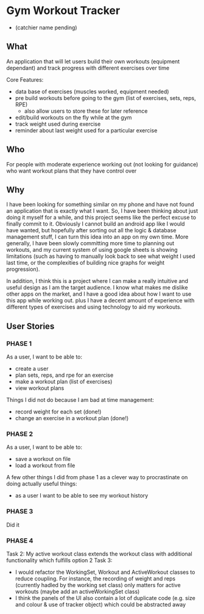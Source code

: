 # Gym Workout Tracker 
- (catchier name pending)

## What
An application that will let users build their own workouts (equipment dependant) and 
track progress with different exercises over time

Core Features:
- data base of exercises (muscles worked, equipment needed)
- pre build workouts before going to the gym (list of exercises, sets, reps, RPE)
    - also allow users to store these for later reference
- edit/build workouts on the fly while at the gym 
- track weight used during exercise
- reminder about last weight used for a particular exercise

## Who
For people with moderate experience working out (not looking for guidance)
who want workout plans that they have control over

## Why
I have been looking for something similar on my phone and have not found an application that 
is exactly what I want. So, I have been thinking about just doing it myself for a while, and this 
project seems like the perfect excuse to finally commit to it. Obviously I cannot build an
android app like I would have wanted, but hopefully after sorting out all the logic & database management stuff, 
I can turn this idea into an app on my own time. More generally, I have been slowly committing 
more time to planning out workouts, and my current system of using google sheets is showing limitations
(such as having to manually look back to see what weight I used last time, or the complexities of building nice graphs
for weight progression). 

In addition, I think this is a project where I can make a really intuitive and useful design as I 
am the target audience. I know what makes me dislike other apps on the market, and I have a good
idea about how I want to use this app while working out. plus I have a decent amount of experience with different types
of exercises and using technology to aid my workouts.   

## User Stories
### PHASE 1
As a user, I want to be able to:
- create a user
- plan sets, reps, and rpe for an exercise
- make a workout plan (list of exercises)
- view workout plans

Things I did not do because I am bad at time management:
- record weight for each set (done!)
- change an exercise in a workout plan (done!)
### PHASE 2
As a user, I want to be able to:
- save a workout on file
- load a workout from file

A few other things I did from phase 1 as a clever way to procrastinate on doing actually useful things: 
- as a user I want to be able to see my workout history

### PHASE 3
Did it

### PHASE 4
Task 2: My active workout class extends the workout class with additional functionality which fulfills option 2
Task 3: 
- I would refactor the WorkingSet, Workout and ActiveWorkout classes to reduce coupling. For instance, the 
recording of weight and reps (currently hadled by the working set class) only matters for active workouts 
(maybe add an activeWorkingSet class)
- I think the panels of the UI also contain a lot of duplicate code (e.g. size and colour & use of tracker object) which
 could be abstracted away